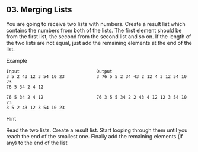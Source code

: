 ## 03. Merging Lists

You are going to receive two lists with numbers. Create a result list which contains the numbers from both of the lists. The first element should be from the first list, the second from the second list and so on. If the length of the two lists are not equal, just add the remaining elements at the end of the list.

Example

```
Input	                          Output
3 5 2 43 12 3 54 10 23            3 76 5 5 2 34 43 2 12 4 3 12 54 10 23
76 5 34 2 4 12	                

76 5 34 2 4 12                    76 3 5 5 34 2 2 43 4 12 12 3 54 10 23
3 5 2 43 12 3 54 10 23	
```

Hint

Read the two lists. Create a result list. Start looping through them until you reach the end of the smallest one. Finally add the remaining elements (if any) to the end of the list
